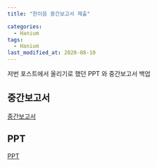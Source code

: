 ```yaml
---
title: "한이음 중간보고서 제출"

categories:
  - Hanium
tags: 
  - Hanium
last_modified_at: 2020-08-10
---
```


저번 포스트에서 올리기로 했던 PPT 와 중간보고서 백업

## 중간보고서

[중간보고서](/assets/files/200810/InterimReport.docx)


## PPT

[PPT](/assets/files/200810/RobotWithSmartmirror.pptx)

